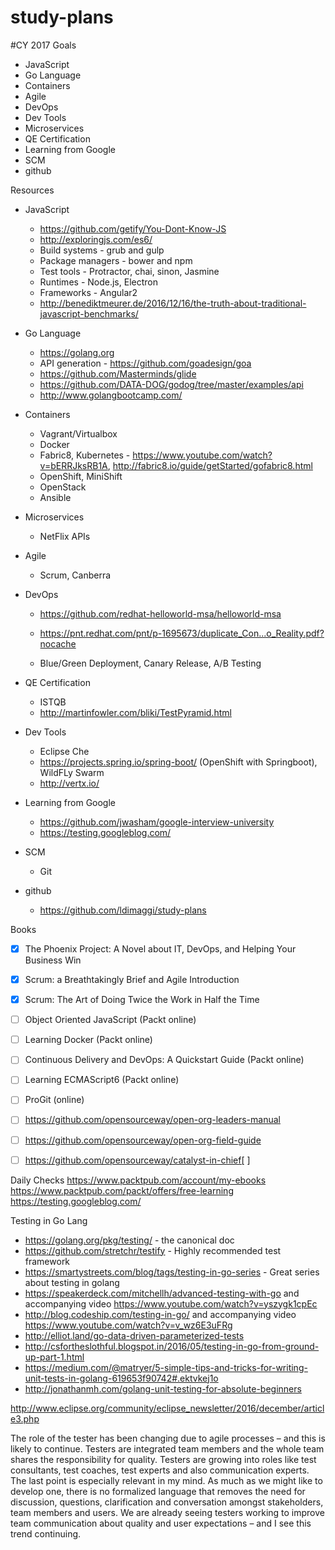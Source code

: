 # study-plans

#CY 2017 Goals

- JavaScript
- Go Language
- Containers
- Agile
- DevOps
- Dev Tools
- Microservices
- QE Certification
- Learning from Google
- SCM
- github

Resources

- JavaScript
    - https://github.com/getify/You-Dont-Know-JS
    - http://exploringjs.com/es6/
    - Build systems - grub and gulp
    - Package managers - bower and npm
    - Test tools - Protractor, chai, sinon, Jasmine
    - Runtimes - Node.js, Electron
    - Frameworks - Angular2
    - http://benediktmeurer.de/2016/12/16/the-truth-about-traditional-javascript-benchmarks/

- Go Language
    - https://golang.org
    - API generation - https://github.com/goadesign/goa
    - https://github.com/Masterminds/glide
    - https://github.com/DATA-DOG/godog/tree/master/examples/api
    - http://www.golangbootcamp.com/
- Containers
    - Vagrant/Virtualbox
    - Docker
    - Fabric8, Kubernetes - https://www.youtube.com/watch?v=bERRJksRB1A, http://fabric8.io/guide/getStarted/gofabric8.html
    - OpenShift, MiniShift
    - OpenStack
    - Ansible
- Microservices
    - NetFlix APIs
- Agile
    - Scrum, Canberra
- DevOps
    - https://github.com/redhat-helloworld-msa/helloworld-msa
    - https://pnt.redhat.com/pnt/p-1695673/duplicate_Con...o_Reality.pdf?nocache

    - Blue/Green Deployment, Canary Release, A/B Testing

- QE Certification
    - ISTQB
    - http://martinfowler.com/bliki/TestPyramid.html
- Dev Tools
    - Eclipse Che
    - https://projects.spring.io/spring-boot/ (OpenShift with Springboot), WildFLy Swarm
    - http://vertx.io/

- Learning from Google
    - https://github.com/jwasham/google-interview-university
    - https://testing.googleblog.com/
- SCM
    - Git
- github
    - https://github.com/ldimaggi/study-plans

Books

- [x] The Phoenix Project: A Novel about IT, DevOps, and Helping Your Business Win

- [x] Scrum: a Breathtakingly Brief and Agile Introduction

- [x] Scrum: The Art of Doing Twice the Work in Half the Time

- [ ] Object Oriented JavaScript (Packt online)

- [ ] Learning Docker (Packt online)

- [ ] Continuous Delivery and DevOps: A Quickstart Guide (Packt online)

- [ ] Learning ECMAScript6 (Packt online)

- [ ] ProGit (online)

- [ ] https://github.com/opensourceway/open-org-leaders-manual

- [ ] https://github.com/opensourceway/open-org-field-guide

- [ ] https://github.com/opensourceway/catalyst-in-chief[ ]

Daily Checks
https://www.packtpub.com/account/my-ebooks
https://www.packtpub.com/packt/offers/free-learning
https://testing.googleblog.com/

Testing in Go Lang

- https://golang.org/pkg/testing/ - the canonical doc
- https://github.com/stretchr/testify - Highly recommended test framework
- https://smartystreets.com/blog/tags/testing-in-go-series - Great series about testing in golang
- https://speakerdeck.com/mitchellh/advanced-testing-with-go and accompanying video https://www.youtube.com/watch?v=yszygk1cpEc
- http://blog.codeship.com/testing-in-go/ and accompanying video https://www.youtube.com/watch?v=v_wz6E3uFRg
- http://elliot.land/go-data-driven-parameterized-tests
- http://csfortheslothful.blogspot.in/2016/05/testing-in-go-from-ground-up-part-1.html
- https://medium.com/@matryer/5-simple-tips-and-tricks-for-writing-unit-tests-in-golang-619653f90742#.ektvkej1o
- http://jonathanmh.com/golang-unit-testing-for-absolute-beginners

http://www.eclipse.org/community/eclipse_newsletter/2016/december/article3.php

The role of the tester has been changing due to agile processes – and this is likely to continue. Testers are integrated team members and the whole team shares the responsibility for quality. Testers are growing into roles like test consultants, test coaches, test experts and also communication experts. The last point is especially relevant in my mind. As much as we might like to develop one, there is no formalized language that removes the need for discussion, questions, clarification and conversation amongst stakeholders, team members and users. We are already seeing testers working to improve team communication about quality and user expectations – and I see this trend continuing.
